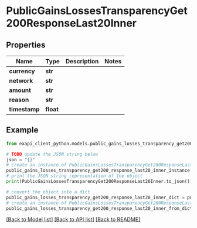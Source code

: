 # PublicGainsLossesTransparencyGet200ResponseLast20Inner


## Properties

Name | Type | Description | Notes
------------ | ------------- | ------------- | -------------
**currency** | **str** |  | 
**network** | **str** |  | 
**amount** | **str** |  | 
**reason** | **str** |  | 
**timestamp** | **float** |  | 

## Example

```python
from exapi_client_python.models.public_gains_losses_transparency_get200_response_last20_inner import PublicGainsLossesTransparencyGet200ResponseLast20Inner

# TODO update the JSON string below
json = "{}"
# create an instance of PublicGainsLossesTransparencyGet200ResponseLast20Inner from a JSON string
public_gains_losses_transparency_get200_response_last20_inner_instance = PublicGainsLossesTransparencyGet200ResponseLast20Inner.from_json(json)
# print the JSON string representation of the object
print(PublicGainsLossesTransparencyGet200ResponseLast20Inner.to_json())

# convert the object into a dict
public_gains_losses_transparency_get200_response_last20_inner_dict = public_gains_losses_transparency_get200_response_last20_inner_instance.to_dict()
# create an instance of PublicGainsLossesTransparencyGet200ResponseLast20Inner from a dict
public_gains_losses_transparency_get200_response_last20_inner_from_dict = PublicGainsLossesTransparencyGet200ResponseLast20Inner.from_dict(public_gains_losses_transparency_get200_response_last20_inner_dict)
```
[[Back to Model list]](../README.md#documentation-for-models) [[Back to API list]](../README.md#documentation-for-api-endpoints) [[Back to README]](../README.md)


